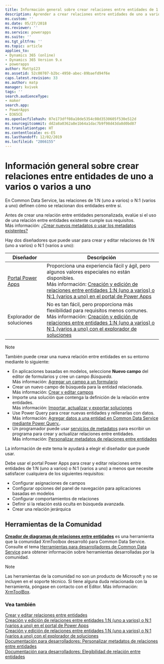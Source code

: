 ```yaml
---
title: Información general sobre crear relaciones entre entidades de 1:N (uno a varios) o N:1 (varios a uno) en Power Apps | MicrosoftDocs
description: Aprender a crear relaciones entre entidades de uno a varios o varios a uno
ms.custom: ''
ms.date: 05/27/2018
ms.reviewer: ''
ms.service: powerapps
ms.suite: ''
ms.tgt_pltfrm: ''
ms.topic: article
applies_to:
- Dynamics 365 (online)
- Dynamics 365 Version 9.x
- powerapps
author: Mattp123
ms.assetid: 52c00707-b2bc-4950-abec-89baefd94f6e
caps.latest.revision: 33
ms.author: matp
manager: kvivek
tags: ''
search.audienceType:
- maker
search.app:
- PowerApps
- D365CE
ms.openlocfilehash: 07e173dff08a10de5354c08d3530605f530e512d
ms.sourcegitcommit: dd2a8a0362a8e1b64a1dac7b9f98d43da8d0bd87
ms.translationtype: HT
ms.contentlocale: es-ES
ms.lasthandoff: 12/02/2019
ms.locfileid: "2866155"
---
```

# <a name="create-one-to-many-or-many-to-one-entity-relationships-overview"></a>Información general sobre crear relaciones entre entidades de uno a varios o varios a uno

En Common Data Service, las relaciones de 1:N (uno a varios) o N:1 (varios a uno) definen cómo se relacionan dos entidades entre sí. 
  
Antes de crear una relación entre entidades personalizada, evalúe si el uso de una relación entre entidades existente cumple sus requisitos. <br />Más información: [¿Crear nuevos metadatos o usar los metadatos existentes?](create-edit-metadata.md#create-new-metadata-or-use-existing-metadata)

Hay dos diseñadores que puede usar para crear y editar relaciones de 1:N (uno a varios) o N:1 (varios a uno):

|Diseñador| Descripción|
|--|--|
|[Portal Power Apps](https://make.powerapps.com/?utm_source=padocs&utm_medium=linkinadoc&utm_campaign=referralsfromdoc)|Proporciona una experiencia fácil y ágil, pero algunos valores especiales no están disponibles.<br />Más información: [Creación y edición de relaciones entre entidades 1:N (uno a varios) o N:1 (varios a uno) en el portal de Power Apps](create-edit-1n-relationships-portal.md)|
|Explorador de soluciones|No es tan fácil, pero proporciona más flexibilidad para requisitos menos comunes. <br />Más información: [Creación y edición de relaciones entre entidades 1:N (uno a varios) o N:1 (varios a uno) con el explorador de soluciones](create-edit-1n-relationships-solution-explorer.md) |

> [!NOTE]
> También puede crear una nueva relación entre entidades en su entorno mediante lo siguiente:
> - En aplicaciones basadas en modelos, seleccione **Nuevo campo** del editor de formularios y cree un campo *Búsqueda*. <br />Más información: [Agregar un campo a un formulario](../model-driven-apps/add-field-form.md)
> - Crear un nuevo campo de búsqueda para la entidad relacionada. <br />Más información: [Crear y editar campos](create-edit-fields.md)
> - Importe una solución que contenga la definición de la relación entre entidades. <br />Más información: [Importar, actualizar y exportar soluciones](import-update-export-solutions.md)
> - Use Power Query para crear nuevas entidades y rellenarlas con datos. <br />Más información: [Agregar datos a una entidad en Common Data Service mediante Power Query.](data-platform-cds-newentity-pq.md).
> - Un programador puede usar [servicios de metadatos](../../developer/common-data-service/metadata-services.md) para escribir un programa para crear y actualizar relaciones entre entidades. <br />Más información: [Personalizar metadatos de relaciones entre entidades](https://docs.microsoft.com/dynamics365/customer-engagement/developer/customize-entity-relationship-metadata)

La información de este tema le ayudará a elegir el diseñador que puede usar. 

Debe usar el portal Power Apps para crear y editar relaciones entre entidades de 1:N (uno a varios) o N:1 (varios a uno) a menos que necesite satisfacer cualquiera de los siguientes requisitos:

- Configurar asignaciones de campos
- Configurar opciones del panel de navegación para aplicaciones basadas en modelos
- Configurar comportamientos de relaciones
- Definir si la relación está oculta en búsqueda avanzada.
- Crear una relación jerárquica


## <a name="community-tools"></a>Herramientas de la Comunidad

**[Creador de diagramas de relaciones entre entidades](https://www.xrmtoolbox.com/plugins/JourneyIntoCRM.XrmToolbox.ERDPlugin/)** es una herramienta que la comunidad XrmToolbox desarrolló para Common Data Service. Consulte el tema [Herramientas para desarrolladores de Common Data Service](https://docs.microsoft.com/dynamics365/customer-engagement/developer/developer-tools) para obtener información sobre herramientas desarrolladas por la comunidad.

> [!NOTE]
> Las herramientas de la comunidad no son un producto de Microsoft y no se incluyen en el soporte técnico. Si tiene alguna duda relacionada con la herramienta, póngase en contacto con el Editor. Más información: [XrmToolBox](https://www.xrmtoolbox.com).

### <a name="see-also"></a>Vea también

[Crear y editar relaciones entre entidades](create-edit-entity-relationships.md)<br />
[Creación y edición de relaciones entre entidades 1:N (uno a varios) o N:1 (varios a uno) en el portal de Power Apps](create-edit-1n-relationships-portal.md)<br />
[Creación y edición de relaciones entre entidades 1:N (uno a varios) o N:1 (varios a uno) con el explorador de soluciones](create-edit-1n-relationships-solution-explorer.md)<br />
[Documentación para desarrolladores: Personalizar metadatos de relaciones entre entidades](/dynamics365/customer-engagement/developer/customize-entity-relationship-metadata)<br />
[Documentación para desarrolladores: Elegibilidad de relación entre entidades](/dynamics365/customer-engagement/developer/entity-relationship-eligibility)


